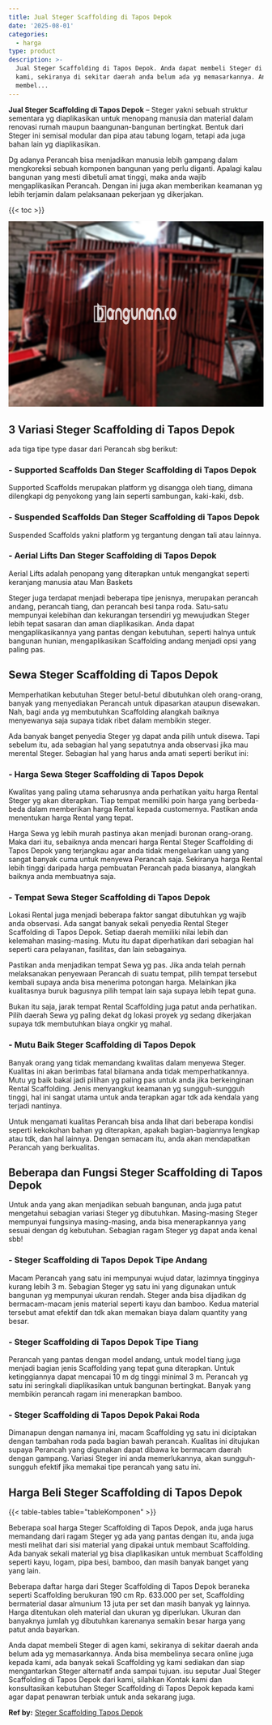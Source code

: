 ```yaml
---
title: Jual Steger Scaffolding di Tapos Depok
date: '2025-08-01'
categories:
  - harga
type: product
description: >-
  Jual Steger Scaffolding di Tapos Depok. Anda dapat membeli Steger di agen
  kami, sekiranya di sekitar daerah anda belum ada yg memasarkannya. Anda bisa
  membel...
---
```


**Jual Steger Scaffolding di Tapos Depok** – Steger yakni sebuah struktur sementara yg diaplikasikan untuk menopang manusia dan material dalam renovasi rumah maupun baangunan-bangunan bertingkat. Bentuk dari Steger ini semisal modular dan pipa atau tabung logam, tetapi ada juga bahan lain yg diaplikasikan.

Dg adanya Perancah bisa menjadikan manusia lebih gampang dalam mengkoreksi sebuah komponen bangunan yang perlu diganti. Apalagi kalau bangunan yang mesti dibetuli amat tinggi, maka anda wajib mengaplikasikan Perancah. Dengan ini juga akan memberikan keamanan yg lebih terjamin dalam pelaksanaan pekerjaan yg dikerjakan.

{{< toc >}}

![Jual Steger Scaffolding di Tapos Depok](/images/sewa-scaffolding-steger-05.png)

## 3 Variasi Steger Scaffolding di Tapos Depok

ada tiga tipe type dasar dari Perancah sbg berikut:

### \- Supported Scaffolds Dan Steger Scaffolding di Tapos Depok

Supported Scaffolds merupakan platform yg disangga oleh tiang, dimana dilengkapi dg penyokong yang lain seperti sambungan, kaki-kaki, dsb.

### \- Suspended Scaffolds Dan Steger Scaffolding di Tapos Depok

Suspended Scaffolds yakni platform yg tergantung dengan tali atau lainnya.

### \- Aerial Lifts Dan Steger Scaffolding di Tapos Depok

Aerial Lifts adalah penopang yang diterapkan untuk mengangkat seperti keranjang manusia atau Man Baskets

Steger juga terdapat menjadi beberapa tipe jenisnya, merupakan perancah andang, perancah tiang, dan perancah besi tanpa roda. Satu-satu mempunyai kelebihan dan kekurangan tersendiri yg mewujudkan Steger lebih tepat sasaran dan aman diaplikasikan. Anda dapat mengaplikasikannya yang pantas dengan kebutuhan, seperti halnya untuk bangunan hunian, mengaplikasikan Scaffolding andang menjadi opsi yang paling pas.

## Sewa Steger Scaffolding di Tapos Depok

Memperhatikan kebutuhan Steger betul-betul dibutuhkan oleh orang-orang, banyak yang menyediakan Perancah untuk dipasarkan ataupun disewakan. Nah, bagi anda yg membutuhkan Scaffolding alangkah baiknya menyewanya saja supaya tidak ribet dalam membikin steger.

Ada banyak banget penyedia Steger yg dapat anda pilih untuk disewa. Tapi sebelum itu, ada sebagian hal yang sepatutnya anda observasi jika mau merental Steger. Sebagian hal yang harus anda amati seperti berikut ini:

### \- Harga Sewa Steger Scaffolding di Tapos Depok

Kwalitas yang paling utama seharusnya anda perhatikan yaitu harga Rental Steger yg akan diterapkan. Tiap tempat memiliki poin harga yang berbeda-beda dalam memberikan harga Rental kepada customernya. Pastikan anda menentukan harga Rental yang tepat.

Harga Sewa yg lebih murah pastinya akan menjadi buronan orang-orang. Maka dari itu, sebaiknya anda mencari harga Rental Steger Scaffolding di Tapos Depok yang terjangkau agar anda tidak mengeluarkan uang yang sangat banyak cuma untuk menyewa Perancah saja. Sekiranya harga Rental lebih tinggi daripada harga pembuatan Perancah pada biasanya, alangkah baiknya anda membuatnya saja.

### \- Tempat Sewa Steger Scaffolding di Tapos Depok

Lokasi Rental juga menjadi beberapa faktor sangat dibutuhkan yg wajib anda observasi. Ada sangat banyak sekali penyedia Rental Steger Scaffolding di Tapos Depok. Setiap daerah memiliki nilai lebih dan kelemahan masing-masing. Mutu itu dapat diperhatikan dari sebagian hal seperti cara pelayanan, fasilitas, dan lain sebagainya.

Pastikan anda menjadikan tempat Sewa yg pas. Jika anda telah pernah melaksanakan penyewaan Perancah di suatu tempat, pilih tempat tersebut kembali supaya anda bisa menerima potongan harga. Melainkan jika kualitasnya buruk bagusnya pilih tempat lain saja supaya lebih tepat guna.

Bukan itu saja, jarak tempat Rental Scaffolding juga patut anda perhatikan. Pilih daerah Sewa yg paling dekat dg lokasi proyek yg sedang dikerjakan supaya tdk membutuhkan biaya ongkir yg mahal.

### \- Mutu Baik Steger Scaffolding di Tapos Depok

Banyak orang yang tidak memandang kwalitas dalam menyewa Steger. Kualitas ini akan berimbas fatal bilamana anda tidak memperhatikannya. Mutu yg baik bakal jadi pilihan yg paling pas untuk anda jika berkeinginan Rental Scaffolding. Jenis menyangkut keamanan yg sungguh-sungguh tinggi, hal ini sangat utama untuk anda terapkan agar tdk ada kendala yang terjadi nantinya.

Untuk mengamati kualitas Perancah bisa anda lihat dari beberapa kondisi seperti kekokohan bahan yg diterapkan, apakah bagian-bagiannya lengkap atau tdk, dan hal lainnya. Dengan semacam itu, anda akan mendapatkan Perancah yang berkualitas.

## Beberapa dan Fungsi Steger Scaffolding di Tapos Depok

Untuk anda yang akan menjadikan sebuah bangunan, anda juga patut mengetahui sebagian variasi Steger yg dibutuhkan. Masing-masing Steger mempunyai fungsinya masing-masing, anda bisa menerapkannya yang sesuai dengan dg kebutuhan. Sebagian ragam Steger yg dapat anda kenal sbb!

### \- Steger Scaffolding di Tapos Depok Tipe Andang

Macam Perancah yang satu ini mempunyai wujud datar, lazimnya tingginya kurang lebih 3 m. Sebagian Steger yg satu ini yang digunakan untuk bangunan yg mempunyai ukuran rendah. Steger anda bisa dijadikan dg bermacam-macam jenis material seperti kayu dan bamboo. Kedua material tersebut amat efektif dan tdk akan memakan biaya dalam quantity yang besar.

### \- Steger Scaffolding di Tapos Depok Tipe Tiang

Perancah yang pantas dengan model andang, untuk model tiang juga menjadi bagian jenis Scaffolding yang tepat guna diterapkan. Untuk ketinggiannya dapat mencapai 10 m dg tinggi minimal 3 m. Perancah yg satu ini seringkali diaplikasikan untuk bangunan bertingkat. Banyak yang membikin perancah ragam ini menerapkan bamboo.

### \- Steger Scaffolding di Tapos Depok Pakai Roda

Dimanapun dengan namanya ini, macam Scaffolding yg satu ini diciptakan dengan tambahan roda pada bagian bawah perancah. Kualitas ini ditujukan supaya Perancah yang digunakan dapat dibawa ke bermacam daerah dengan gampang. Variasi Steger ini anda memerlukannya, akan sungguh-sungguh efektif jika memakai tipe perancah yang satu ini.

## Harga Beli Steger Scaffolding di Tapos Depok

{{< table-tables table="tableKomponen" >}}

Beberapa soal harga Steger Scaffolding di Tapos Depok, anda juga harus memandang dari ragam Steger yg ada yang pantas dengan itu, anda juga mesti melihat dari sisi material yang dipakai untuk membaut Scaffolding. Ada banyak sekali material yg bisa diaplikasikan untuk membuat Scaffolding seperti kayu, logam, pipa besi, bamboo, dan masih banyak banget yang yang lain.

Beberapa daftar harga dari Steger Scaffolding di Tapos Depok beraneka seperti Scaffolding berukuran 190 cm Rp. 633.000 per set, Scaffolding bermaterial dasar almunium 13 juta per set dan masih banyak yg lainnya. Harga ditentukan oleh material dan ukuran yg diperlukan. Ukuran dan banyaknya jumlah yg dibutuhkan karenanya semakin besar harga yang patut anda bayarkan.

Anda dapat membeli Steger di agen kami, sekiranya di sekitar daerah anda belum ada yg memasarkannya. Anda bisa membelinya secara online juga kepada kami, ada banyak sekali Scaffolding yg kami sediakan dan siap mengantarkan Steger alternatif anda sampai tujuan. isu seputar Jual Steger Scaffolding di Tapos Depok dari kami, silahkan Kontak kami dan konsultasikan kebutuhan Steger Scaffolding di Tapos Depok kepada kami agar dapat penawran terbiak untuk anda sekarang juga.

**Ref by:** [Steger Scaffolding Tapos Depok](https://id.wikipedia.org/wiki/Steger)
